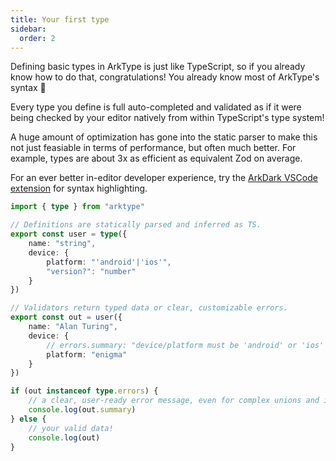 ```yaml
---
title: Your first type
sidebar:
  order: 2
---
```


Defining basic types in ArkType is just like TypeScript, so if you already know how to do that, congratulations! You already know most of ArkType's syntax 🎉

Every type you define is full auto-completed and validated as if it were being checked by your editor natively from within TypeScript's type system!

A huge amount of optimization has gone into the static parser to make this not just feasiable in terms of performance, but often much better. For example, types are about 3x as efficient as equivalent Zod on average.

For an ever better in-editor developer experience, try the [ArkDark VSCode extension](https://marketplace.visualstudio.com/items?itemName=arktypeio.arkdark) for syntax highlighting.

```ts
import { type } from "arktype"

// Definitions are statically parsed and inferred as TS.
export const user = type({
	name: "string",
	device: {
		platform: "'android'|'ios'",
		"version?": "number"
	}
})

// Validators return typed data or clear, customizable errors.
export const out = user({
	name: "Alan Turing",
	device: {
		// errors.summary: "device/platform must be 'android' or 'ios' (was 'enigma')"
		platform: "enigma"
	}
})

if (out instanceof type.errors) {
	// a clear, user-ready error message, even for complex unions and intersections
	console.log(out.summary)
} else {
	// your valid data!
	console.log(out)
}
```
